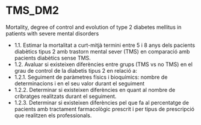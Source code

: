 # TMS_DM2
Mortality, degree of control and evolution of type 2 diabetes mellitus in patients with severe mental disorders

- 1.1.	Estimar la mortalitat a curt-mitjà termini entre 5 i 8 anys dels pacients diabètics tipus 2 amb trastorn mental sever (TMS) en comparació amb pacients diabètics sense TMS. 
- 1.2.	Avaluar si existeixen diferències entre grups (TMS vs no TMS) en el grau de control de la diabetis tipus 2 en relació a:
- 1.2.1.	Seguiment de paràmetres físics i bioquímics: nombre de determinacions i en el seu valor durant el seguiment 
- 1.2.2.	Determinar si existeixen diferències en quant al nombre de cribratges realitzats durant el seguiment.  
- 1.2.3. Determinar si existeixen diferències pel que fa al percentatge de pacients amb tractament farmacològic prescrit i per  tipus de prescripció que realitzen els professionals.

